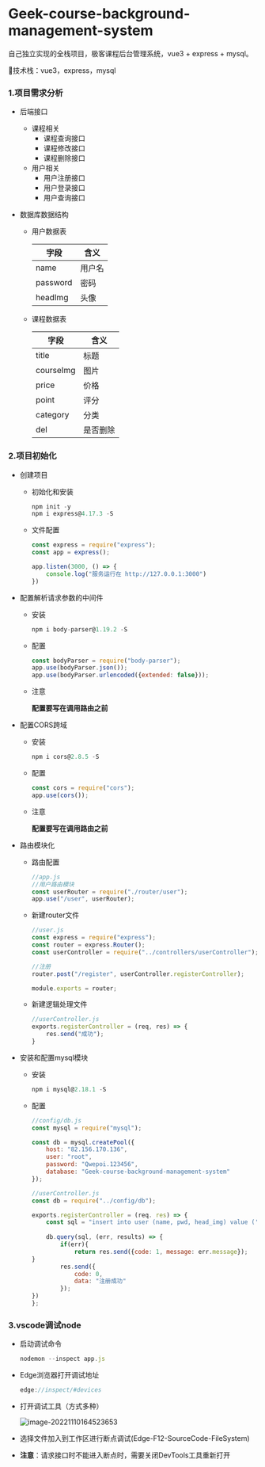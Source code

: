 # Geek-course-background-management-system
自己独立实现的全栈项目，极客课程后台管理系统，vue3 + express + mysql。

🚀技术栈：vue3，express，mysql

### 1.项目需求分析

* 后端接口

  * 课程相关
    * 课程查询接口
    * 课程修改接口
    * 课程删除接口
  * 用户相关
    * 用户注册接口
    * 用户登录接口
    * 用户查询接口

* 数据库数据结构

  * 用户数据表

    | 字段     | 含义   |
    | -------- | ------ |
    | name     | 用户名 |
    | password | 密码   |
    | headImg  | 头像   |

  * 课程数据表

    | 字段      | 含义     |
    | --------- | -------- |
    | title     | 标题     |
    | courseImg | 图片     |
    | price     | 价格     |
    | point     | 评分     |
    | category  | 分类     |
    | del       | 是否删除 |

### 2.项目初始化

* 创建项目

  * 初始化和安装

    ```javascript
    npm init -y
    npm i express@4.17.3 -S
    ```

  * 文件配置

    ```javascript
    const express = require("express");
    const app = express();
    
    app.listen(3000, () => {
    	console.log("服务运行在 http://127.0.0.1:3000")
    })
    ```

* 配置解析请求参数的中间件

  * 安装

    ```javascript
    npm i body-parser@1.19.2 -S
    ```

  * 配置

    ```javascript
    const bodyParser = require("body-parser");
    app.use(bodyParser.json());
    app.use(bodyParser.urlencoded({extended: false}));
    ```

  * 注意

    **配置要写在调用路由之前**

* 配置CORS跨域

  * 安装

    ```javascript
    npm i cors@2.8.5 -S
    ```

  * 配置

    ```javascript
    const cors = require("cors");
    app.use(cors());
    ```

  * 注意

    **配置要写在调用路由之前**

* 路由模块化

  * 路由配置

    ```javascript
    //app.js
    //用户路由模块
    const userRouter = require("./router/user");
    app.use("/user", userRouter);
    ```

  * 新建router文件

    ```javascript
    //user.js
    const express = require("express");
    const router = express.Router();
    const userController = require("../controllers/userController");
    
    //注册
    router.post("/register", userController.registerController);
    
    module.exports = router;
    ```

  * 新建逻辑处理文件

    ```javascript
    //userController.js
    exports.registerController = (req, res) => {
        res.send("成功");
    }
    ```

* 安装和配置mysql模块

  * 安装

    ```javascript
    npm i mysql@2.18.1 -S
    ```

  * 配置

    ```javascript
    //config/db.js
    const mysql = require("mysql");
    
    const db = mysql.createPool({
        host: "82.156.170.136",
        user: "root",
        password: "Qwepoi.123456",
        database: "Geek-course-background-management-system"
    });
    ```

    ```javascript
    //userController.js
    const db = require("../config/db");
    
    exports.registerController = (req. res) => {
        const sql = "insert into user (name, pwd, head_img) value ('老六', '666666', 'https://xd-video-pc-img.oss-cn-beijing.aliyuncs.com/xdclass_pro/default/head_img/19.jpeg')";
        
        db.query(sql, (err, results) => {
            if(err){
                return res.send({code: 1, message: err.message});
    }
            res.send({
                code: 0,
                data: "注册成功"
            });
    })
    };
    ```


### 3.vscode调试node

* 启动调试命令

  ```javascript
  nodemon --inspect app.js
  ```

* Edge浏览器打开调试地址

  ```javascript
  edge://inspect/#devices
  ```

* 打开调试工具（方式多种）

  ![image-20221110164523653](C:\Users\28274\AppData\Roaming\Typora\typora-user-images\image-20221110164523653.png)

* 选择文件加入到工作区进行断点调试(Edge-F12-SourceCode-FileSystem)
* **注意**：请求接口时不能进入断点时，需要关闭DevTools工具重新打开

